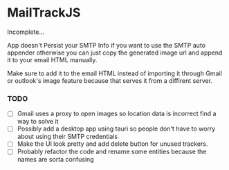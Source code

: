 
# MailTrackJS
Incomplete...

App doesn't Persist your SMTP Info if you want to use the SMTP auto appender otherwise you can just copy the generated image url and append it to your email HTML manually.

Make sure to add it to the email HTML instead of importing it through Gmail or outlook's image feature because that serves it from a diffirent server.

### TODO

 - [ ] Gmail uses a proxy to open images so location data is incorrect find a way to solve it
 - [ ] Possibly add a desktop app using tauri so people don't have to worry about using their SMTP credentials
 - [ ] Make the UI look pretty and add delete button for unused trackers.
 - [ ] Probably refactor the code and rename some entities because the names are sorta confusing
